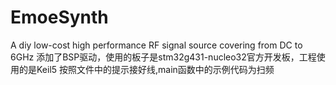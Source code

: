 # EmoeSynth
A diy low-cost high performance RF signal source covering from DC to 6GHz
添加了BSP驱动，使用的板子是stm32g431-nucleo32官方开发板，工程使用的是Keil5
按照文件中的提示接好线,main函数中的示例代码为扫频
